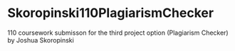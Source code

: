 # Skoropinski110PlagiarismChecker
110 coursework submisson for the third project option (Plagiarism Checker) by Joshua Skoropinski

